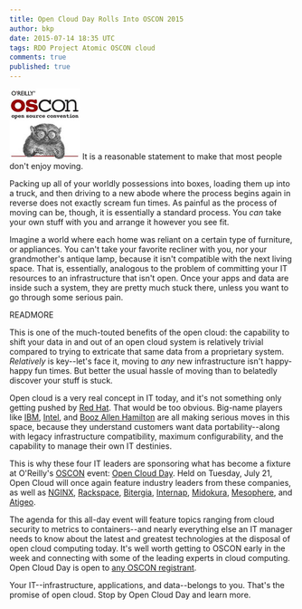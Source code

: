 ```yaml
---
title: Open Cloud Day Rolls Into OSCON 2015
author: bkp
date: 2015-07-14 18:35 UTC
tags: RDO Project Atomic OSCON cloud
comments: true
published: true
---
```

![OSCON logo](/images/blog/oscon-logo.jpg) It is a reasonable statement to make that most people don't enjoy moving. 

Packing up all of your worldly possessions into boxes, loading them up into a truck, and then driving to a new abode where the process begins again in reverse does not exactly scream fun times. As painful as the process of moving can be, though, it is essentially a standard process. You _can_ take your own stuff with you and arrange it however you see fit. 

Imagine a world where each home was reliant on a certain type of furniture, or appliances. You can't take your favorite recliner with you, nor your grandmother's antique lamp, because it isn't compatible with the next living space. That is, essentially, analogous to the problem of committing your IT resources to an infrastructure that isn't open. Once your apps and data are inside such a system, they are pretty much stuck there, unless you want to go through some serious pain.

READMORE

This is one of the much-touted benefits of the open cloud: the capability to shift your data in and out of an open cloud system is relatively trivial compared to trying to extricate that same data from a proprietary system. _Relatively_ is key--let's face it, moving to _any_ new infrastructure isn't happy-happy fun times. But better the usual hassle of moving than to belatedly discover your stuff is stuck.

Open cloud is a very real concept in IT today, and it's not something only getting pushed by [Red Hat](http://www.redhat.com/en/resources/why-future-cloud-open). That would be too obvious. Big-name players like [IBM](http://www.ibm.com/cloud-computing/us/en/open-cloud.html), [Intel](https://software.intel.com/en-us/articles/open-source-openstack), and [Booz Allen Hamilton](http://www.boozallen.com/consulting/management-consulting/operational-efficiency/cloud-service-brokering) are all making serious moves in this space, because they understand customers want data portability--along with legacy infrastructure compatibility, maximum configurability, and the capability to manage their own IT destinies.

This is why these four IT leaders are sponsoring what has become a fixture at O'Reilly's [OSCON](http://www.oscon.com/) event: [Open Cloud Day](http://www.oscon.com/open-source-2015/public/content/open-cloud-day). Held on Tuesday, July 21, Open Cloud will once again feature industry leaders from these companies, as well as [NGINX](http://nginx.org/), [Rackspace](http://www.rackspace.com/), [Bitergia](http://bitergia.com/), [Internap](http://www.internap.com/), [Midokura](http://www.internap.com/), [Mesophere](http://mesosphere.com), and [Atigeo](http://atigeo.com/).

The agenda for this all-day event will feature topics ranging from cloud security to metrics to containers--and nearly everything else an IT manager needs to know about the latest and greatest technologies at the disposal of open cloud computing today. It's well worth getting to OSCON early in the week and connecting with some of the leading experts in cloud computing. Open Cloud Day is open to [any OSCON registrant](https://en.oreilly.com/open-source-2015/public/register).

Your IT--infrastructure, applications, and data--belongs to you. That's the promise of open cloud. Stop by Open Cloud Day and learn more.

